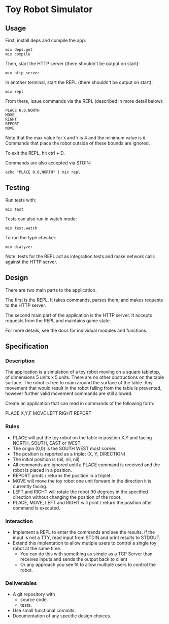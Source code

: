 # Toy Robot Simulator

## Usage

First, install deps and compile the app:
```
mix deps.get
mix compile
```

Then, start the HTTP server (there shouldn't be output on start):
```
mix http_server
```

In another terminal, start the REPL (there shouldn't be output on start):
```
mix repl
```

From there, issue commands via the REPL (described in more detail below):
```
PLACE 0,0,NORTH
MOVE
RIGHT
REPORT
MOVE
```

Note that the max value for `X` and `Y` is 4 and the minimum value is `0`. Commands that place the robot outside of these bounds are ignored.

To exit the REPL, hit ctrl + D.

Commands are also accepted via STDIN:
```
echo "PLACE 0,0,NORTH" | mix repl
```

## Testing

Run tests with:
```
mix test
```

Tests can also run in watch mode:
```
mix test.watch
```

To run the type checker:
```
mix dialyzer
```

Note: tests for the REPL act as integration tests and make network calls against the HTTP server.

## Design

There are two main parts to the application.

The first is the REPL. It takes commands, parses them, and makes requests to the HTTP server.

The second main part of the application is the HTTP server. It accepts requests from the REPL and maintains game state.

For more details, see the docs for individual modules and functions.

## Specification

### Description

The application is a simulation of a toy robot moving on a square tabletop, of dimensions 5 units x 5 units.
There are no other obstructions on the table surface. The robot is free to roam around the surface of the table.
Any movement that would result in the robot falling from the table is prevented, however further valid movement
commands are still allowed.

Create an application that can read in commands of the following form:

PLACE X,Y,F
MOVE
LEFT
RIGHT
REPORT

### Rules

- PLACE will put the toy robot on the table in position X,Y and facing NORTH, SOUTH, EAST or WEST.
- The origin (0,0) is the SOUTH WEST most corner.
- The position is reported as a triplet (X, Y, DIRECTION)
- The initial position is (nil, nil, nil)
- All commands are ignored until a PLACE command is received and the robot is placed in a position.
- REPORT prints / returns the position in a triplet.
- MOVE will move the toy robot one unit forward in the direction it is currently facing.
- LEFT and RIGHT will rotate the robot 90 degrees in the specified direction without changing the position of the robot.
- PLACE, MOVE, LEFT and RIGHT will print / return the position after command is executed.

### Interaction

- Implement a REPL to enter the commands and see the results. If the input is not a TTY, read input from STDIN and print results to STDOUT.
- Extend this implentation to allow mutiple users to control a single toy robot at the same time.
  - You can do this with something as simple as a TCP Server than receives inputs and sends the output back to client
  - Or any approach you see fit to allow multiple users to control the robot.

### Deliverables

- A git repository with
  - source code.
  - tests.
- Use small functional commits.
- Documentation of any specific design choices.

